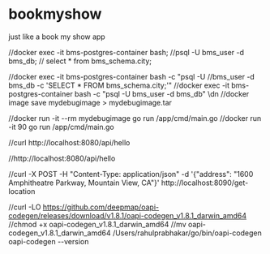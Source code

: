 # bookmyshow
just like a book my show app



//docker exec -it bms-postgres-container bash;
//psql -U bms_user -d bms_db;
// select * from bms_schema.city;

//docker exec -it bms-postgres-container bash -c "psql -U //bms_user -d bms_db -c 'SELECT * FROM bms_schema.city;'"
//docker exec -it bms-postgres-container bash -c "psql -U bms_user -d bms_db"  \dn
//docker image save mydebugimage > mydebugimage.tar

//docker run -it --rm mydebugimage go run /app/cmd/main.go
//docker run -it 90 go run /app/cmd/main.go

//curl http://localhost:8080/api/hello

//http://localhost:8080/api/hello

//curl -X POST -H "Content-Type: application/json" -d '{"address": "1600 Amphitheatre Parkway, Mountain View, CA"}' http://localhost:8090/get-location

//curl -LO https://github.com/deepmap/oapi-codegen/releases/download/v1.8.1/oapi-codegen_v1.8.1_darwin_amd64
//chmod +x oapi-codegen_v1.8.1_darwin_amd64
//mv oapi-codegen_v1.8.1_darwin_amd64 /Users/rahulprabhakar/go/bin/oapi-codegen
oapi-codegen --version
